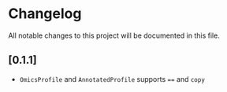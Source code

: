 # Changelog

All notable changes to this project will be documented in this file.

## [0.1.1]

- `OmicsProfile` and `AnnotatedProfile` supports `==` and `copy`
